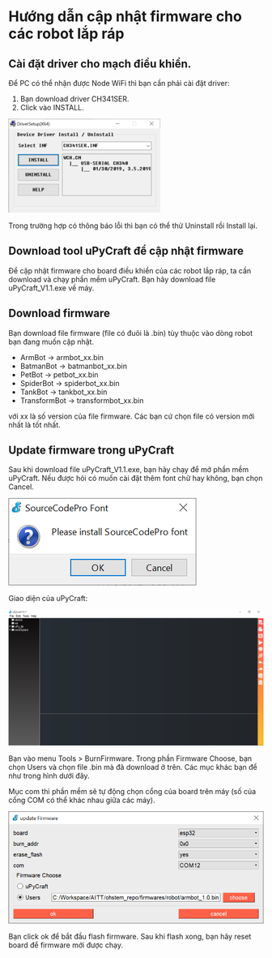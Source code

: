 # Hướng dẫn cập nhật firmware cho các robot lắp ráp
## Cài đặt driver cho mạch điều khiển.
Để PC có thể nhận được Node WiFi thì bạn cần phải cài đặt driver:
1. Bạn download driver CH341SER.
2. Click vào INSTALL.

![Image](../images/ch340.png?raw=true)

Trong trường hợp có thông báo lỗi thì bạn có thể thử Uninstall rồi Install lại.

## Download tool uPyCraft để cập nhật firmware
Để cập nhật firmware cho board điều khiển của các robot lắp ráp, ta cần download và chạy phần mềm uPyCraft.
Bạn hãy download file uPyCraft_V1.1.exe về máy.

## Download firmware
Bạn download file firmware (file có đuôi là .bin) tùy thuộc vào dòng robot bạn đang muốn cập nhật.
- ArmBot -> armbot_xx.bin
- BatmanBot -> batmanbot_xx.bin
- PetBot -> petbot_xx.bin
- SpiderBot -> spiderbot_xx.bin
- TankBot -> tankbot_xx.bin
- TransformBot -> transformbot_xx.bin

với xx là số version của file firmware. Các bạn cứ chọn file có version mới nhất là tốt nhất.

## Update firmware trong uPyCraft
Sau khi download file uPyCraft_V1.1.exe, bạn hãy chạy để mở phần mềm uPyCraft. Nếu được hỏi có muốn cài đặt thêm font chữ hay không, bạn chọn Cancel.

![Image](../images/upycraft_install_font.png?raw=true)

Giao diện của uPyCraft:

![Image](../images/upycraft.png?raw=true)

Bạn vào menu Tools > BurnFirmware. Trong phần Firmware Choose, bạn chọn Users và chọn file .bin mà đã download ở trên. Các mục khác bạn để như trong hình dưới đây.

Mục com thì phần mềm sẽ tự động chọn cổng của board trên máy (số của cổng COM có thể khác nhau giữa các máy).

![Image](../images/upycraft_burn_firmware.png?raw=true)

Bạn click ok để bắt đầu flash firmware. Sau khi flash xong, bạn hãy reset board để firmware mới được chạy.
